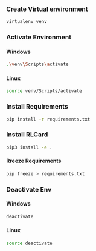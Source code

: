 ### Create Virtual environment

```bash
virtualenv venv
```

### Activate Environment

#### Windows

```bash
.\venv\Scripts\activate
```

#### Linux

```bash
source venv/Scripts/activate
```

### Install Requirements

```bash
pip install -r requirements.txt
```

### Install RLCard

```bash
pip3 install -e .
```

#### Rreeze Requirements
```bash
pip freeze > requirements.txt
```

### Deactivate Env

#### Windows

```bash
deactivate
```

#### Linux

```bash
source deactivate
```